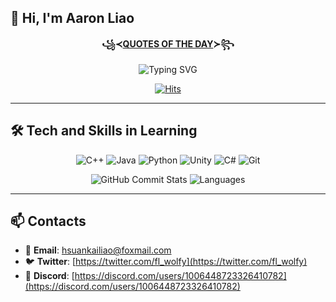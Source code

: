 ## 👋 Hi, I'm Aaron Liao

<div align="center">
  
**꧁≺[QUOTES OF THE DAY](QUOTES.txt)≻꧂**

![Typing SVG](https://readme-typing-svg.herokuapp.com?font=Fira+Code&weight=600&width=1000&&height=30&duration=800&pause=1200&color=7C5DF7&background=FFFFFF00&center=true&vCenter=true&width=600&lines=%3B%22You%20found%20a%20reason%20to%20do%20battle%2C%20right%3F%3BYou%27re%20determined%20not%20to%20run%20away%3F%3BThen%20you%27re%20doing%20all%20you%20can%20do.%3BAnd%20the%20only%20thing%20left%2C%3Bis%20to%20run%20with%20it%20as%20hard%20as%20you%20can.%22%3B---%20Kyoko%20Sakura%20%E3%80%8CPuella%20Magi%20Madoka%20Magica%E3%80%8D%3B%3B%22If%20anyone%20tells%20me%20it%27s%20a%20mistake%20to%20have%20hope%2C%3Bwell%20then%2C%20I%27ll%20just%20tell%20them%20they%27re%20wrong.%3BAnd%20I%27ll%20keep%20telling%20them%20until%20they%20believe.%3BNo%20matter%20how%20many%20times%20it%20takes.%22%3B---%20Madoka%20Kaname%20%E3%80%8CPuella%20Magi%20Madoka%20Magica%E3%80%8D%3B%3B%22Humanity%20will%20never%20stops%20the%20adventure%20for%3Bthe%20exploration%20of%20the%20unknown.%22%3B%E2%80%94--%20Gabu%20%E3%80%8CMade%20in%20Abyss%E3%80%8D%3B%3B%22We%20don%27t%20know%20what%20will%20happen%20in%20the%20future%2C%3Bnor%20can%20we%20change%20what%20has%20already%20happened.%3BAll%20we%20can%20do%20is%20our%20best.%22%3B---%20Nazru%20%E3%80%8CMade%20in%20Abyss%E3%80%8D%3B;)

[![Hits](https://hits.seeyoufarm.com/api/count/incr/badge.svg?url=https%3A%2F%2Fgithub.com%2FFLwolfy&count_bg=%2373C9E8&title_bg=%2336BCF7&icon=github.svg&icon_color=%23FFFFFF&title=Visitors&edge_flat=false)](https://github.com/FLwolfy)

</div>

---

## 🛠 Tech and Skills in Learning
<div align="center">

![C++](https://img.shields.io/badge/-C++-00599C?style=flat&logo=cplusplus&logoColor=white)
![Java](https://img.shields.io/badge/-Java-007396?style=flat&logo=java&logoColor=white)
![Python](https://img.shields.io/badge/-Python-3776AB?style=flat&logo=python&logoColor=white)
![Unity](https://img.shields.io/badge/-Unity-000000?style=flat&logo=unity&logoColor=white)
![C#](https://img.shields.io/badge/-C%23-239120?style=flat&logo=csharp&logoColor=white)
![Git](https://img.shields.io/badge/-Git-F05032?style=flat&logo=git&logoColor=white)

![GitHub Commit Stats](https://github-readme-stats.vercel.app/api?username=FLwolfy&count_private=true&show_icons=true&hide_title=true&hide=prs&theme=tokyonight&card_width=300)
![Languages](https://github-readme-stats.vercel.app/api/top-langs/?username=FLwolfy&layout=compact&theme=tokyonight&card_width=300&langs_count=4&hide=jupyter%20notebook)


</div>

---

## 📫 Contacts

- 📧 **Email**: [hsuankailiao@foxmail.com](mailto:hsuankailiao@foxmail.com)
- 🐦 **Twitter**: [https://twitter.com/fl_wolfy](https://twitter.com/fl_wolfy)
- 💬 **Discord**: [https://discord.com/users/1006448723326410782](https://discord.com/users/1006448723326410782)
